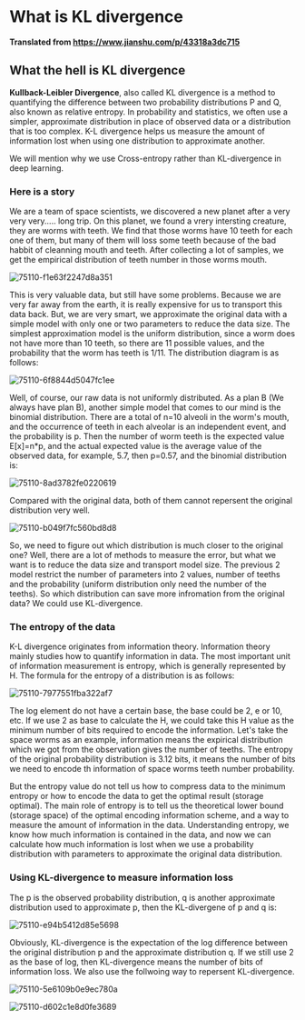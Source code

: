 # What is KL divergence

**Translated from https://www.jianshu.com/p/43318a3dc715**

## What the hell is KL divergence

**Kullback-Leibler Divergence**, also called KL divergence is a method to quantifying the difference between two probability distributions P and Q, also known as relative entropy. In probability and statistics, we often use a simpler, approximate distribution in place of observed data or a distribution that is too complex. K-L divergence helps us measure the amount of information lost when using one distribution to approximate another.

We will mention why we use Cross-entropy rather than KL-divergence in deep learning.

### Here is a story

We are a team of space scientists, we discovered a new planet after a very very very..... long trip. On this planet, we found a vrery intersting creature, they are worms with teeth. We find that those worms have 10 teeth for each one of them, but many of them will loss some teeth because of the bad habbit of cleanning mouth and teeth. After collecting a lot of samples, we get the empirical distribution of teeth number in those worms mouth.

![75110-f1e63f2247d8a351](https://user-images.githubusercontent.com/43735308/155513169-650a287e-18ae-4053-a895-62e9e33ef794.jpg)

This is very valuable data, but still have some problems. Because we are very far away from the earth, it is really expensive for us to transport this data back. But, we are very smart, we approximate the original data with a simple model with only one or two parameters to reduce the data size. The simplest approximation model is the uniform distribution, since a worm does not have more than 10 teeth, so there are 11 possible values, and the probability that the worm has teeth is 1/11. The distribution diagram is as follows:

![75110-6f8844d5047fc1ee](https://user-images.githubusercontent.com/43735308/155513610-13b712bb-4b73-4b8c-9104-52073b3e8f79.jpg)

Well, of course, our raw data is not uniformly distributed. As a plan B (We always have plan B), another simple model that comes to our mind is the binomial distribution. There are a total of n=10 alveoli in the worm's mouth, and the occurrence of teeth in each alveolar is an independent event, and the probability is p. Then the number of worm teeth is the expected value E[x]=n*p, and the actual expected value is the average value of the observed data, for example, 5.7, then p=0.57, and the binomial distribution is:

![75110-8ad3782fe0220619](https://user-images.githubusercontent.com/43735308/155514335-0ba701aa-40ad-4de4-b114-9af9e853d5df.jpg)

Compared with the original data, both of them cannot repersent the original distribution very well.

![75110-b049f7fc560bd8d8](https://user-images.githubusercontent.com/43735308/155514431-cd996a45-620e-458c-81ed-fb21f6beaee7.jpg)

So, we need to figure out which distribution is much closer to the original one? Well, there are a lot of methods to measure the error, but what we want is to reduce the data size and transport model size. The previous 2 model restrict the number of parameters into 2 values, number of teeths and the probability (uniform distribution only need the number of the teeths). So which distribution can save more infromation from the original data? We could use KL-divergence.

### The entropy of the data

K-L divergence originates from information theory. Information theory mainly studies how to quantify information in data. The most important unit of information measurement is entropy, which is generally represented by H. The formula for the entropy of a distribution is as follows:

![75110-7977551fba322af7](https://user-images.githubusercontent.com/43735308/155515459-b4e6e0e6-23f6-424d-b2cd-f084b1e1c788.jpg)

The log element do not have a certain base, the base could be 2, e or 10, etc. If we use 2 as base to calculate the H, we could take this H value as the minimum number of bits required to encode the information. Let's take the space worms as an example, information means the expirical distribution which we got from the observation gives the number of teeths. The entropy of the original probability distribution is 3.12 bits, it means the number of bits we need to encode th information of space worms teeth number probability.

But the entropy value do not tell us how to compress data to the minimum entropy or how to encode the data to get the optimal result (storage optimal). The main role of entropy is to tell us the theoretical lower bound (storage space) of the optimal encoding information scheme, and a way to measure the amount of information in the data. Understanding entropy, we know how much information is contained in the data, and now we can calculate how much information is lost when we use a probability distribution with parameters to approximate the original data distribution.

### Using KL-divergence to measure information loss

The p is the observed probability distribution, q is another approximate distribution used to approximate p, then the KL-divergene of p and q is:

![75110-e94b5412d85e5698](https://user-images.githubusercontent.com/43735308/155649082-8edd8bd7-7c5e-4c7f-a0df-0a3712c02cd8.jpg)

Obviously, KL-divergence is the expectation of the log difference between the original distribution p and the approximate distribution q. If we still use 2 as the base of log, then KL-divergence means the number of bits of information loss. We also use the follwoing way to repersent KL-divergence.

![75110-5e6109b0e9ec780a](https://user-images.githubusercontent.com/43735308/155666519-326c5061-8072-4aea-9175-c8e1986caee6.jpg)

![75110-d602c1e8d0fe3689](https://user-images.githubusercontent.com/43735308/155666571-21e40dd2-3fa7-4490-ad57-a0cc0bab1243.jpg)











